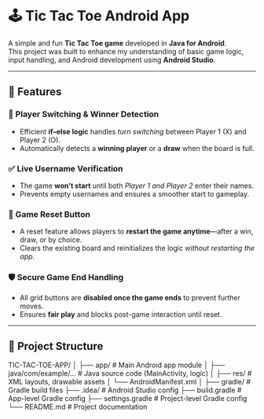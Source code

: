 # 🕹 Tic Tac Toe Android App

A simple and fun **Tic Tac Toe game** developed in **Java for Android**.  
This project was built to enhance my understanding of basic game logic, input handling, and Android development using **Android Studio**.

---

## 🚀 Features

### 🔁 Player Switching & Winner Detection
- Efficient **if–else logic** handles *turn switching* between Player 1 (X) and Player 2 (O).  
- Automatically detects a **winning player** or a **draw** when the board is full.

### ✅ Live Username Verification
- The game **won’t start** until both *Player 1 and Player 2* enter their names.  
- Prevents empty usernames and ensures a smoother start to gameplay.

### 🔄 Game Reset Button
- A reset feature allows players to **restart the game anytime**—after a win, draw, or by choice.  
- Clears the existing board and reinitializes the logic *without restarting the app*.

### 🛡 Secure Game End Handling
- All grid buttons are **disabled once the game ends** to prevent further moves.  
- Ensures **fair play** and blocks post-game interaction until reset.

---

## 📂 Project Structure

TIC-TAC-TOE-APP/
│
├── app/ # Main Android app module
│ ├── java/com/example/... # Java source code (MainActivity, logic)
│ ├── res/ # XML layouts, drawable assets
│ └── AndroidManifest.xml
│
├── gradle/ # Gradle build files
├── .idea/ # Android Studio config
├── build.gradle # App-level Gradle config
├── settings.gradle # Project-level Gradle config
└── README.md # Project documentation
